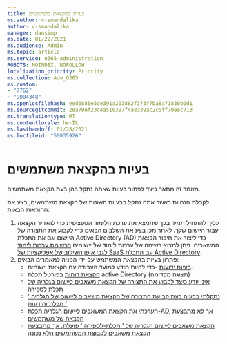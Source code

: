 ```yaml
---
title: בעיות בהקצאת משתמשים
ms.author: v-smandalika
author: v-smandalika
manager: dansimp
ms.date: 01/22/2021
ms.audience: Admin
ms.topic: article
ms.service: o365-administration
ROBOTS: NOINDEX, NOFOLLOW
localization_priority: Priority
ms.collection: Adm_O365
ms.custom:
- "7762"
- "9004348"
ms.openlocfilehash: eed5886e5de391a203882f373f7ba8a71830b0d1
ms.sourcegitcommit: 28a79ef23c4a510397f4a8339ac2c5ff70eec713
ms.translationtype: MT
ms.contentlocale: he-IL
ms.lasthandoff: 01/28/2021
ms.locfileid: "50035926"
---
```

# <a name="user-provisioning-issues"></a>בעיות בהקצאת משתמשים

מאמר זה מתאר כיצד לפתור בעיות שאתה נתקל בהן בעת הקצאת משתמשים.

לקבלת הנחיות כאשר אתה נתקל בבעיות השונות של הקצאת משתמשים, בצע את ההוראות הבאות:

1. עליך להתחיל תמיד בכך שתמצא את ערכת הלימוד הספציפית כדי להגדיר הקצאה עבור היישום שלך. לאחר מכן בצע את השלבים הבאים כדי לקבוע את התצורה של היישום וגם את התכלת Active Directory (AD) כדי ליצור את חיבור הקצאת המשאבים. ניתן למצוא רשימה של ערכות לימוד של יישומים [ברשימת ערכות לימוד לגבי אופן השילוב של אפליקציות של SaaS עם התכלת Active Directory](https://docs.microsoft.com/azure/active-directory/saas-apps/tutorial-list).
2. פתרון בעיות בהקצאת המשתמש על-ידי הפניה למאמרים הבאים:
    - [בעיות ידועות](https://docs.microsoft.com/azure/active-directory/app-provisioning/known-issues) -כדי להיות מודע למועד העבודה עם הקצאת יישומים.
    - [הקצאת דוחות](https://docs.microsoft.com/azure/active-directory/reports-monitoring/concept-provisioning-logs) בפורטל תכלת active Directory (תצוגה מקדימה)
    - [איני יודע כיצד לקבוע את התצורה של הקצאת משאבים ליישום בגלריה של תכלת לספירה](https://docs.microsoft.com/azure/active-directory/app-provisioning/configure-automatic-user-provisioning-portal) 
    - [נתקלתי בבעיה בעת קביעת התצורה של הקצאת משאבים ליישום של הגלריה ' תכלת והודעות '](https://docs.microsoft.com/azure/active-directory/app-provisioning/application-provisioning-config-problem) 
    - [הערכתי את הקצאת המשאבים ליישום הגלריה תכלת-AD, אך לא מתבצעת הקצאה של משתמשים](https://docs.microsoft.com/azure/active-directory/app-provisioning/application-provisioning-config-problem-no-users-provisioned) 
    - [הקצאת משאבים ליישום הגלריה של ' תכלת-לספירה ' פועלת, אך מתבצעת הקצאת משאבים לקבוצת המשתמשים הלא נכונה](https://docs.microsoft.com/azure/active-directory/manage-apps/add-application-portal-assign-users)





